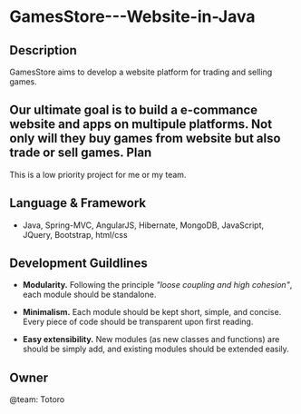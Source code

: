 # GamesStore---Website-in-Java


Description
-----------

GamesStore aims to develop a website platform for trading and selling games.

Our ultimate goal is to build a e-commance website and apps on multipule platforms. Not only will they buy games from website but also trade or sell games.
Plan
----
This is a low priority project for me or my team.

Language & Framework
--------------------

+ Java, Spring-MVC, AngularJS, Hibernate, MongoDB, JavaScript, JQuery, Bootstrap, html/css

Development Guildlines
----------------------

- __Modularity.__ Following the principle _"loose coupling and high cohesion"_, each module should be standalone.

- __Minimalism.__ Each module should be kept short, simple, and concise. Every piece of code should be transparent upon first reading. 
- __Easy extensibility.__ New modules (as new classes and functions) are should be simply add, and existing modules should be extended easily.

Owner
-----

@team: Totoro
